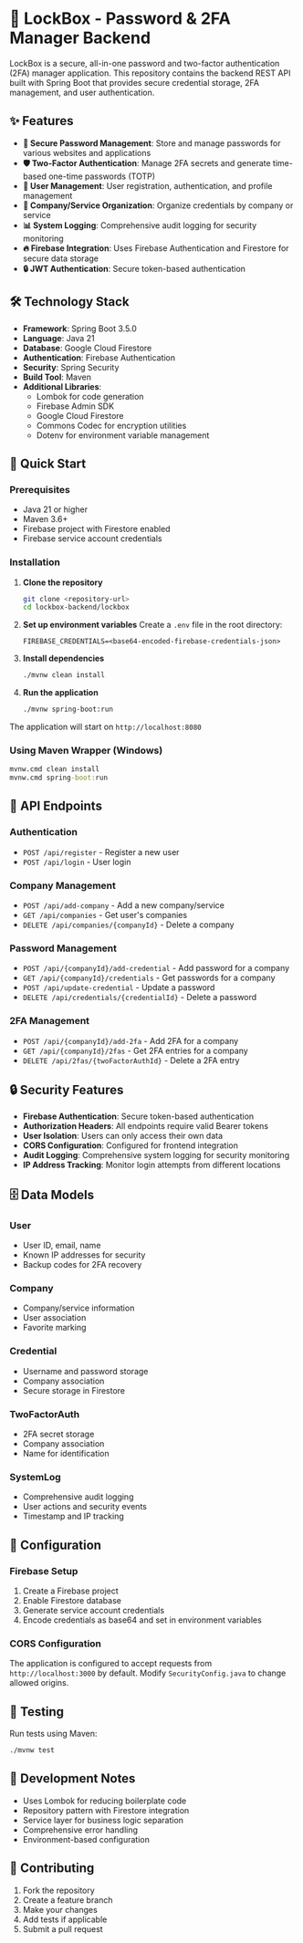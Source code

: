 # 🔐 LockBox - Password & 2FA Manager Backend

LockBox is a secure, all-in-one password and two-factor authentication (2FA) manager application. This repository contains the backend REST API built with Spring Boot that provides secure credential storage, 2FA management, and user authentication.

## ✨ Features

- **🔐 Secure Password Management**: Store and manage passwords for various websites and applications
- **🛡️ Two-Factor Authentication**: Manage 2FA secrets and generate time-based one-time passwords (TOTP)
- **👤 User Management**: User registration, authentication, and profile management
- **🏢 Company/Service Organization**: Organize credentials by company or service
- **📊 System Logging**: Comprehensive audit logging for security monitoring
- **🔥 Firebase Integration**: Uses Firebase Authentication and Firestore for secure data storage
- **🔒 JWT Authentication**: Secure token-based authentication

## 🛠️ Technology Stack

- **Framework**: Spring Boot 3.5.0
- **Language**: Java 21
- **Database**: Google Cloud Firestore
- **Authentication**: Firebase Authentication
- **Security**: Spring Security
- **Build Tool**: Maven
- **Additional Libraries**:
  - Lombok for code generation
  - Firebase Admin SDK
  - Google Cloud Firestore
  - Commons Codec for encryption utilities
  - Dotenv for environment variable management

## 🚀 Quick Start

### Prerequisites

- Java 21 or higher
- Maven 3.6+
- Firebase project with Firestore enabled
- Firebase service account credentials

### Installation

1. **Clone the repository**
   ```bash
   git clone <repository-url>
   cd lockbox-backend/lockbox
   ```

2. **Set up environment variables**
   Create a `.env` file in the root directory:
   ```env
   FIREBASE_CREDENTIALS=<base64-encoded-firebase-credentials-json>
   ```

3. **Install dependencies**
   ```bash
   ./mvnw clean install
   ```

4. **Run the application**
   ```bash
   ./mvnw spring-boot:run
   ```

The application will start on `http://localhost:8080`

### Using Maven Wrapper (Windows)

```cmd
mvnw.cmd clean install
mvnw.cmd spring-boot:run
```

## 📡 API Endpoints

### Authentication
- `POST /api/register` - Register a new user
- `POST /api/login` - User login

### Company Management
- `POST /api/add-company` - Add a new company/service
- `GET /api/companies` - Get user's companies
- `DELETE /api/companies/{companyId}` - Delete a company

### Password Management
- `POST /api/{companyId}/add-credential` - Add password for a company
- `GET /api/{companyId}/credentials` - Get passwords for a company
- `POST /api/update-credential` - Update a password
- `DELETE /api/credentials/{credentialId}` - Delete a password

### 2FA Management
- `POST /api/{companyId}/add-2fa` - Add 2FA for a company
- `GET /api/{companyId}/2fas` - Get 2FA entries for a company
- `DELETE /api/2fas/{twoFactorAuthId}` - Delete a 2FA entry

## 🔒 Security Features

- **Firebase Authentication**: Secure token-based authentication
- **Authorization Headers**: All endpoints require valid Bearer tokens
- **User Isolation**: Users can only access their own data
- **CORS Configuration**: Configured for frontend integration
- **Audit Logging**: Comprehensive system logging for security monitoring
- **IP Address Tracking**: Monitor login attempts from different locations

## 🗄️ Data Models

### User
- User ID, email, name
- Known IP addresses for security
- Backup codes for 2FA recovery

### Company
- Company/service information
- User association
- Favorite marking

### Credential
- Username and password storage
- Company association
- Secure storage in Firestore

### TwoFactorAuth
- 2FA secret storage
- Company association
- Name for identification

### SystemLog
- Comprehensive audit logging
- User actions and security events
- Timestamp and IP tracking

## 🔧 Configuration

### Firebase Setup
1. Create a Firebase project
2. Enable Firestore database
3. Generate service account credentials
4. Encode credentials as base64 and set in environment variables

### CORS Configuration
The application is configured to accept requests from `http://localhost:3000` by default. Modify `SecurityConfig.java` to change allowed origins.

## 🧪 Testing

Run tests using Maven:
```bash
./mvnw test
```

## 📝 Development Notes

- Uses Lombok for reducing boilerplate code
- Repository pattern with Firestore integration
- Service layer for business logic separation
- Comprehensive error handling
- Environment-based configuration

## 🤝 Contributing

1. Fork the repository
2. Create a feature branch
3. Make your changes
4. Add tests if applicable
5. Submit a pull request
